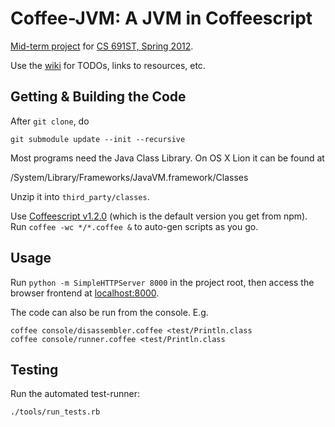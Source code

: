 Coffee-JVM: A JVM in Coffeescript
=================================
[Mid-term project](http://plasma.cs.umass.edu/emery/grad-systems-project-1) 
for [CS 691ST, Spring 2012](http://plasma.cs.umass.edu/emery/grad-systems).

Use the [wiki](https://github.com/int3/coffee-jvm/wiki) for TODOs, links to resources, etc.

Getting & Building the Code
---------------------------

After `git clone`, do

    git submodule update --init --recursive

Most programs need the Java Class Library. On OS X Lion it can be found at

  /System/Library/Frameworks/JavaVM.framework/Classes

Unzip it into `third_party/classes`.

Use [Coffeescript v1.2.0](http://coffeescript.org/) (which is the default version you get from npm).
Run `coffee -wc */*.coffee &` to auto-gen scripts as you go.

Usage
-----

Run `python -m SimpleHTTPServer 8000` in the project root, 
then access the browser frontend at [localhost:8000](http://localhost:8000/).

The code can also be run from the console. E.g.

    coffee console/disassembler.coffee <test/Println.class
    coffee console/runner.coffee <test/Println.class

Testing
-------

Run the automated test-runner:

    ./tools/run_tests.rb
